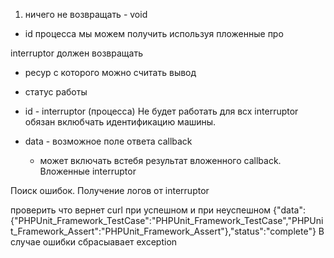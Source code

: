 1) ничего не возвращать - void

- id процесса мы можем получить используя пложенные про

interruptor должен возвращать 

* ресур с которого можно считать вывод
* статус работы

* id - interruptor (процесса)
        Не будет  работать для всх interruptor
        обязан вклюбчать идентификацию машины.
        
* data - возможное поле ответа callback
    * может включать встебя результат вложенного callback.
Вложенные interruptor

Поиск ошибок.
Получение логов от interruptor


проверить что вернет curl при успешном и при неуспешном
    {"data":{"PHPUnit_Framework_TestCase":"PHPUnit_Framework_TestCase","PHPUnit_Framework_Assert":"PHPUnit_Framework_Assert"},"status":"complete"}
    В случае ошибки сбрасыавает exception